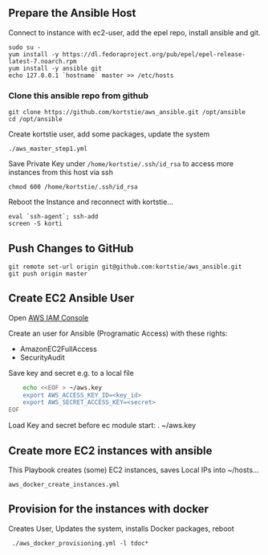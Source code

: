 ## Prepare the Ansible Host

Connect to instance with ec2-user, add the epel repo, install ansible and git.

    sudo su -
    yum install -y https://dl.fedoraproject.org/pub/epel/epel-release-latest-7.noarch.rpm
    yum install -y ansible git
    echo 127.0.0.1 `hostname` master >> /etc/hosts

### Clone this ansible repo from github

    git clone https://github.com/kortstie/aws_ansible.git /opt/ansible
    cd /opt/ansible

Create kortstie user, add some packages, update the system

    ./aws_master_step1.yml

Save Private Key under `/home/kortstie/.ssh/id_rsa` to access more instances from this host via ssh

    chmod 600 /home/kortstie/.ssh/id_rsa

Reboot the Instance and reconnect with kortstie...

    eval `ssh-agent`; ssh-add
    screen -S korti

## Push Changes to GitHub

    git remote set-url origin git@github.com:kortstie/aws_ansible.git
    git push origin master


## Create EC2 Ansible User

Open [AWS IAM Console](https://console.aws.amazon.com/iam/home?region=eu-central-1#)

Create an user for Ansible (Programatic Access) with these rights:
- AmazonEC2FullAccess
- SecurityAudit 

Save key and secret e.g. to a local file
```bash
    echo <<EOF > ~/aws.key 
    export AWS_ACCESS_KEY_ID=<key_id>
    export AWS_SECRET_ACCESS_KEY=<secret>
EOF
```


Load Key and secret before ec module start: 
    . ~/aws.key

## Create more EC2 instances with ansible

This Playbook creates (some) EC2 instances, saves Local IPs into ~/hosts...

    aws_docker_create_instances.yml
    
## Provision for the instances with docker

Creates User, Updates the system, installs Docker packages, reboot

     ./aws_docker_provisioning.yml -l tdoc*
